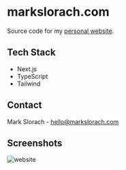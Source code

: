 # markslorach.com

Source code for my [personal website](https://www.markslorach.com/).

## Tech Stack
- Next.js
- TypeScript
- Tailwind

## Contact
Mark Slorach - hello@markslorach.com

## Screenshots
![website](https://github.com/user-attachments/assets/975a6278-a7fb-4ab7-b280-cf673f1f818c)
